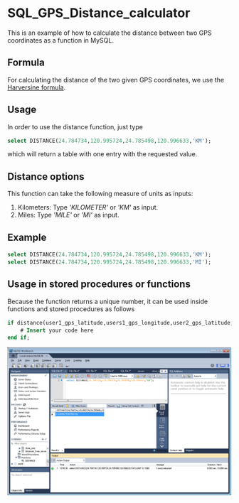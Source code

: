 # SQL_GPS_Distance_calculator

This is an example of how to calculate the distance between two GPS coordinates as a function in MySQL.

## Formula

For calculating the distance of the two given GPS coordinates, we use the [Harversine formula](https://en.wikipedia.org/wiki/Haversine_formula).

## Usage

In order to use the distance function, just type 

```sql
select DISTANCE(24.784734,120.995724,24.785498,120.996633,'KM');
```
which will return a table with one entry with the requested value.

## Distance options

This function can take the following measure of units as inputs:
1. Kilometers: Type *'KILOMETER'* or *'KM'* as input.
2. Miles:  Type *'MILE'* or *'MI'* as input.

## Example
```sql
select DISTANCE(24.784734,120.995724,24.785498,120.996633,'KM');
select DISTANCE(24.784734,120.995724,24.785498,120.996633,'MI');
```

## Usage in stored procedures or functions

Because the function returns a unique number, it can be used inside functions and stored procedures as follows
```sql
if distance(user1_gps_latitude,users1_gps_longitude,user2_gps_latitude,users2_gps_longitude,'KM')<0.09 then
	# Insert your code here
end if;
```

![runtime](/images/image_distance_gps.png?raw=true)